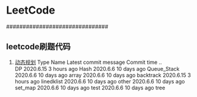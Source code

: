 # LeetCode
###############################   
  ## leetcode刷题代码  

  1. [动态规划](/src/leetcode/DP)
Type	Name	Latest commit message	Commit time
..		
DP	2020.6.15	3 hours ago
Hash	2020.6.6	10 days ago
Queue_Stack	2020.6.6	10 days ago
array	2020.6.6	10 days ago
backtrack	2020.6.15	3 hours ago
linedklist	2020.6.6	10 days ago
other	2020.6.6	10 days ago
set_map	2020.6.6	10 days ago
test	2020.6.6	10 days ago
tree
